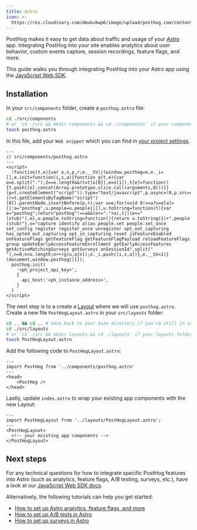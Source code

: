 ```yaml
---
title: Astro
icon: >-
  https://res.cloudinary.com/dmukukwp6/image/upload/posthog.com/contents/docs/integrate/frameworks/astro.svg
---
```


PostHog makes it easy to get data about traffic and usage of your [Astro](https://astro.build/) app. Integrating PostHog into your site enables analytics about user behavior, custom events capture, session recordings, feature flags, and more.

This guide walks you through integrating PostHog into your Astro app using the [JavaScript Web SDK](/docs/libraries/js).

## Installation

In your `src/components` folder, create a `posthog.astro` file:

```bash
cd ./src/components 
# or 'cd ./src && mkdir components && cd ./components' if your components folder doesnt exist 
touch posthog.astro
```

In this file, add your `Web snippet` which you can find in [your project settings](https://us.posthog.com/settings/project#snippet).

```astro file=posthog.astro
---
// src/components/posthog.astro
---
<script>
  !function(t,e){var o,n,p,r;e.__SV||(window.posthog=e,e._i=[],e.init=function(i,s,a){function g(t,e){var o=e.split(".");2==o.length&&(t=t[o[0]],e=o[1]),t[e]=function(){t.push([e].concat(Array.prototype.slice.call(arguments,0)))}}(p=t.createElement("script")).type="text/javascript",p.async=!0,p.src=s.api_host+"/static/array.js",(r=t.getElementsByTagName("script")[0]).parentNode.insertBefore(p,r);var u=e;for(void 0!==a?u=e[a]=[]:a="posthog",u.people=u.people||[],u.toString=function(t){var e="posthog";return"posthog"!==a&&(e+="."+a),t||(e+=" (stub)"),e},u.people.toString=function(){return u.toString(1)+".people (stub)"},o="capture identify alias people.set people.set_once set_config register register_once unregister opt_out_capturing has_opted_out_capturing opt_in_capturing reset isFeatureEnabled onFeatureFlags getFeatureFlag getFeatureFlagPayload reloadFeatureFlags group updateEarlyAccessFeatureEnrollment getEarlyAccessFeatures getActiveMatchingSurveys getSurveys onSessionId".split(" "),n=0;n<o.length;n++)g(u,o[n]);e._i.push([i,s,a])},e.__SV=1)}(document,window.posthog||[]);
  posthog.init(
    '<ph_project_api_key>',
    {
      api_host:'<ph_instance_address>',
    }
  )
</script>
```

The next step is to a create a [Layout](https://docs.astro.build/en/core-concepts/layouts/) where we will use `posthog.astro`. Create a new file `PostHogLayout.astro` in your `src/layouts` folder:

```bash
cd .. && cd .. # move back to your base directory if you're still in src/components/posthog.astro
cd ./src/layouts
# or 'cd ./src && mkdir layouts && cd ./layouts' if your layouts folder doesn't exist yet
touch PostHogLayout.astro
```

Add the following code to `PostHogLayout.astro`:

```astro file=PostHogLayout.astro
---
import PostHog from '../components/posthog.astro'
---
<head>
	<PostHog />
</head>
```

Lastly, update `index.astro` to wrap your existing app components with the new Layout:

```astro file=index.astro
---
import PostHogLayout from '../layouts/PostHogLayout.astro';
---
<PostHogLayout>
  <!-- your existing app components -->
</PostHogLayout>
```

## Next steps

For any technical questions for how to integrate specific PostHog features into Astro (such as analytics, feature flags, A/B testing, surveys, etc.), have a look at our [JavaScript Web SDK docs](/docs/libraries/js).

Alternatively, the following tutorials can help you get started:

- [How to set up Astro analytics, feature flags, and more](/tutorials/astro-analytics)
- [How to set up A/B tests in Astro](/tutorials/astro-ab-tests)
- [How to set up surveys in Astro](/tutorials/astro-surveys)

